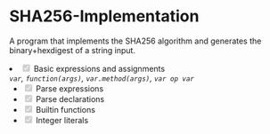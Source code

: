 # SHA256-Implementation
A program that implements the SHA256 algorithm and generates the binary+hexdigest of a string input.

<li class="task-list-item"><input type="checkbox" id="" disabled="" class="task-list-item-checkbox" checked=""> Basic expressions and assignments<br>
<em><code>var</code>, <code>function(args)</code>, <code>var.method(args)</code>, <code>var op var</code></em>
<ul class="contains-task-list">
<li class="task-list-item"><input type="checkbox" id="" disabled="" class="task-list-item-checkbox" checked=""> Parse expressions</li>
<li class="task-list-item"><input type="checkbox" id="" disabled="" class="task-list-item-checkbox" checked=""> Parse declarations</li>
<li class="task-list-item"><input type="checkbox" id="" disabled="" class="task-list-item-checkbox" checked=""> Builtin functions</li>
<li class="task-list-item"><input type="checkbox" id="" disabled="" class="task-list-item-checkbox" checked=""> Integer literals</li>
</ul>
</li>
